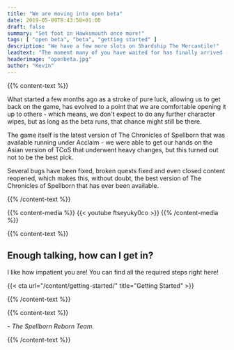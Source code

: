 ```yaml
---
title: "We are moving into open beta"
date: 2019-05-09T8:43:58+01:00
draft: false
summary: "Set foot in Hawksmouth once more!"
tags: [ "open beta", "beta", "getting started" ]
description: "We have a few more slots on Shardship The Mercantile!"
leadtext: "The moment many of you have waited for has finally arrived - we are opening up the game to everybody!"
headerimage: "openbeta.jpg"
author: "Kevin"
---
```


{{% content-text %}}

  <p>What started a few months ago as a stroke of pure luck, allowing us to get back on the game, has evolved to a point that we are comfortable opening it up to others - which means, we don't expect to do any further character wipes, but as long as the beta runs, that chance might still be there.</p>
  <p>The game itself is the latest version of The Chronicles of Spellborn that was available running under Acclaim - we were able to get our hands on the Asian version of TCoS that underwent heavy changes, but this turned out not to be the best pick.</p>
  <p>Several bugs have been fixed, broken quests fixed and even closed content reopened, which makes this, without doubt, the best version of The Chronicles of Spellborn that has ever been available.</p>

{{% /content-text %}}


{{% content-media %}}
  {{< youtube ftseyuky0co >}}
{{% /content-media %}}


{{% content-text %}}

  <h2>Enough talking, how can I get in?</h2>
  <p>I like how impatient you are! You can find all the required steps right here!</p>
  <p>{{< cta url="/content/getting-started/" title="Getting Started" >}}</p>

{{% /content-text %}}


{{% content-text %}}

  <p><i>- The Spellborn Reborn Team.</i></p>

{{% /content-text %}}